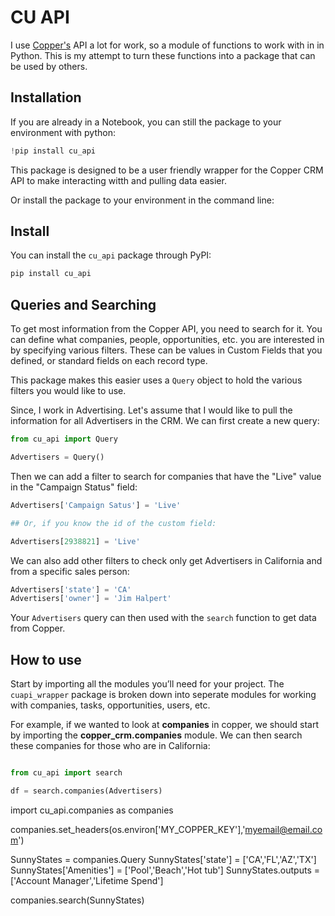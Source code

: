 # CU API

I use [Copper's](https://copper.com/) API a lot for work, so a module of functions to work with in in Python. This is my attempt to turn these functions into a package that can be used by others.


## Installation

If you are already in a Notebook, you can still the package to your environment with python:

``` python
!pip install cu_api
```
This package is designed to be a user friendly wrapper for the Copper
CRM API to make interacting witth and pulling data easier.

Or install the package to your environment in the command line:
## Install

You can install the `cu_api` package through PyPI:

``` {.bash .shell}
pip install cu_api
```

## Queries and Searching

To get most information from the Copper API, you need to search for it. You can define what companies, people, opportunities, etc. you are interested in by specifying various filters. These can be values in Custom Fields that you defined, or standard fields on each record type.

This package makes this easier uses a `Query` object to hold the various filters you would like to use.

Since, I work in Advertising. Let's assume that I would like to pull the information for all Advertisers in the CRM. We can first create a new query:

``` python
from cu_api import Query

Advertisers = Query()
```

Then we can add a filter to search for companies that have the "Live" value in the "Campaign Status" field:

``` python
Advertisers['Campaign Satus'] = 'Live'

## Or, if you know the id of the custom field:

Advertisers[2938821] = 'Live'
```

We can also add other filters to check only get Advertisers in California and from a specific sales person:

``` python
Advertisers['state'] = 'CA'
Advertisers['owner'] = 'Jim Halpert'
```

Your `Advertisers` query can then used with the `search` function to get data from Copper.
## How to use

Start by importing all the modules you’ll need for your project. The
`cuapi_wrapper` package is broken down into seperate modules for working
with companies, tasks, opportunities, users, etc.

For example, if we wanted to look at **companies** in copper, we should
start by importing the **copper_crm.companies** module. We can then
search these companies for those who are in California:

``` python

from cu_api import search

df = search.companies(Advertisers)
```


import cu_api.companies as companies

companies.set_headers(os.environ['MY_COPPER_KEY'],'myemail@email.com')

SunnyStates = companies.Query
SunnyStates['state'] = ['CA','FL','AZ','TX']
SunnyStates['Amenities'] = ['Pool','Beach','Hot tub']
SunnyStates.outputs = ['Account Manager','Lifetime Spend']

companies.search(SunnyStates)
```
